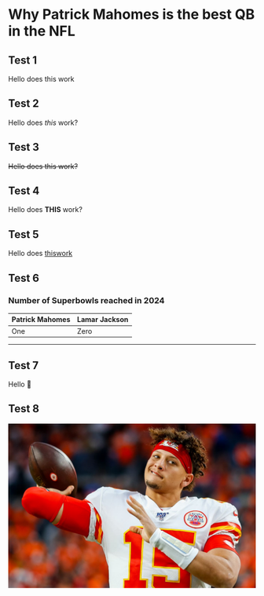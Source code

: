 # Why Patrick Mahomes is the best QB in the NFL #
## Test 1 ##
Hello does this work

## Test 2 ##
Hello does _this_ work?

## Test 3 ##
~~Hello does this work?~~

## Test 4 ##
Hello does __THIS__ work?

## Test 5 ##
Hello does [thiswork](https://www.nfl.com/super-bowl/event-info/ "thiswork title")

## Test 6 ##
### Number of Superbowls reached in 2024 ###
Patrick Mahomes | Lamar Jackson
----------------|--------------
One             |Zero

----------------------------------------------------------------------------------------------
## Test 7 ##
Hello :star_struck:

## Test 8 ##
![alt text](PatrickMahomes.jpg "The GOAT")

